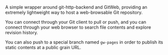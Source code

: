 A simple wrapper around git-http-backend and GitWeb, providing an extremely lightweight way to host
a web-browsable Git repository.

You can connect through your Git client to pull or push, and you can connect through your web browser
to search file contents and explore revision history.

You can also push to a special branch named `gw-pages` in order to publish its
static contents at a public grain URL.